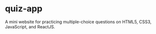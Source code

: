 # quiz-app
A mini website for practicing multiple-choice questions on HTML5, CSS3, JavaScript, and ReactJS.
